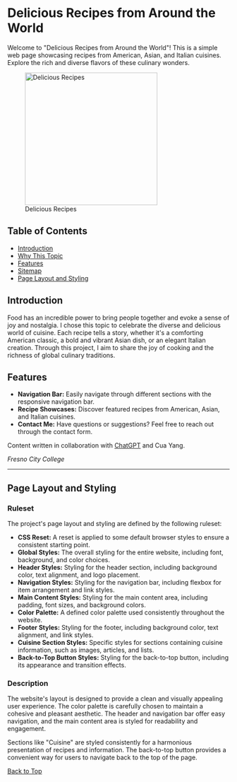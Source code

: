 # Delicious Recipes from Around the World

Welcome to "Delicious Recipes from Around the World"! This is a simple web page showcasing recipes from American, Asian, and Italian cuisines. Explore the rich and diverse flavors of these culinary wonders.

<figure>
  <img src="../img/dishes.jpg" alt="Delicious Recipes" style="width: 300px; height: 300px;">
  <figcaption>Delicious Recipes</figcaption>
</figure>

## Table of Contents

- [Introduction](#introduction)
- [Why This Topic](#why-this-topic)
- [Features](#features)
- [Sitemap](#sitemap)
- [Page Layout and Styling](#page-layout-and-styling)

## Introduction

Food has an incredible power to bring people together and evoke a sense of joy and nostalgia. I chose this topic to celebrate the diverse and delicious world of cuisine. Each recipe tells a story, whether it's a comforting American classic, a bold and vibrant Asian dish, or an elegant Italian creation. Through this project, I aim to share the joy of cooking and the richness of global culinary traditions.

## Features

- **Navigation Bar:** Easily navigate through different sections with the responsive navigation bar.
- **Recipe Showcases:** Discover featured recipes from American, Asian, and Italian cuisines.
- **Contact Me:** Have questions or suggestions? Feel free to reach out through the contact form.

Content written in collaboration with [ChatGPT](https://chat.openai.com) and Cua Yang.

*Fresno City College*

***

## Page Layout and Styling

### Ruleset

The project's page layout and styling are defined by the following ruleset:

- **CSS Reset:** A reset is applied to some default browser styles to ensure a consistent starting point.
- **Global Styles:** The overall styling for the entire website, including font, background, and color choices.
- **Header Styles:** Styling for the header section, including background color, text alignment, and logo placement.
- **Navigation Styles:** Styling for the navigation bar, including flexbox for item arrangement and link styles.
- **Main Content Styles:** Styling for the main content area, including padding, font sizes, and background colors.
- **Color Palette:** A defined color palette used consistently throughout the website.
- **Footer Styles:** Styling for the footer, including background color, text alignment, and link styles.
- **Cuisine Section Styles:** Specific styles for sections containing cuisine information, such as images, articles, and lists.
- **Back-to-Top Button Styles:** Styling for the back-to-top button, including its appearance and transition effects.

### Description

The website's layout is designed to provide a clean and visually appealing user experience. The color palette is carefully chosen to maintain a cohesive and pleasant aesthetic. The header and navigation bar offer easy navigation, and the main content area is styled for readability and engagement.

Sections like "Cuisine" are styled consistently for a harmonious presentation of recipes and information. The back-to-top button provides a convenient way for users to navigate back to the top of the page.

[Back to Top](#delicious-recipes-from-around-the-world)